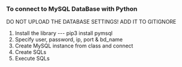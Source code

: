 ### To connect to MySQL DataBase with Python

DO NOT UPLOAD THE DATABASE SETTINGS! ADD IT TO GITIGNORE

1. Install the library  --- pip3 install pymsql
2. Specify user, password, ip, port & bd_name
3. Create MySQL instance from class and connect
4. Create SQLs
5. Execute SQLs